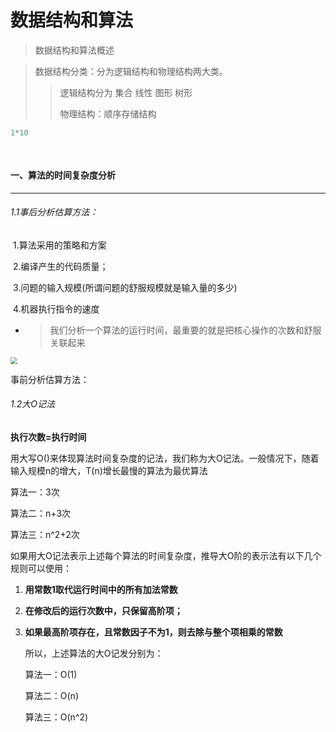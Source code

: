 # 数据结构和算法

> 数据结构和算法概述

> 数据结构分类：分为逻辑结构和物理结构两大类。
>
> > 逻辑结构分为 集合 线性 图形 树形
> >
> > 物理结构：顺序存储结构



```java
1*10
    
    
```

#### 一、算法的时间复杂度分析

------

###### 1.1事后分析估算方法：

​	1.算法采用的策略和方案		

​	2.编译产生的代码质量；

​	3.问题的输入规模(所谓问题的舒服规模就是输入量的多少)

​	4.机器执行指令的速度

- > ​		我们分析一个算法的运行时间，最重要的就是把核心操作的次数和舒服关联起来

<img src="E:\note\Typora\photo\ad\微信截图_20220722103204.png" style="zoom: 67%;" />

事前分析估算方法：

###### 1.2大O记法

**执行次数=执行时间** 

用大写O()来体现算法时间复杂度的记法，我们称为大O记法。一般情况下，随着输入规模n的增大，T(n)增长最慢的算法为最优算法

算法一：3次

算法二：n+3次

算法三：n^2+2次

如果用大O记法表示上述每个算法的时间复杂度，推导大O阶的表示法有以下几个规则可以使用：	

1. **用常数1取代运行时间中的所有加法常数**

2. **在修改后的运行次数中，只保留高阶项；**

3. **如果最高阶项存在，且常数因子不为1，则去除与整个项相乘的常数**

   所以，上述算法的大O记发分别为：

   算法一：O(1)

   算法二：O(n)

   算法三：O(n^2)



